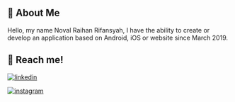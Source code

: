 
## 🚀 About Me
Hello, my name Noval Raihan Rifansyah, I have the ability to create or develop an application based on Android, iOS or website since March 2019.


## 🔗 Reach me!

[![linkedin](https://img.shields.io/badge/noval_raihan-0A66C2?style=for-the-badge&logo=linkedin&logoColor=white)](https://www.linkedin.com/in/novalraihan)

[![instagram](https://img.shields.io/badge/@novalnvall-1DA1F2?style=for-the-badge&logo=instagram&logoColor=white&color=802ded)](https://instagram.com/novalnvall)
